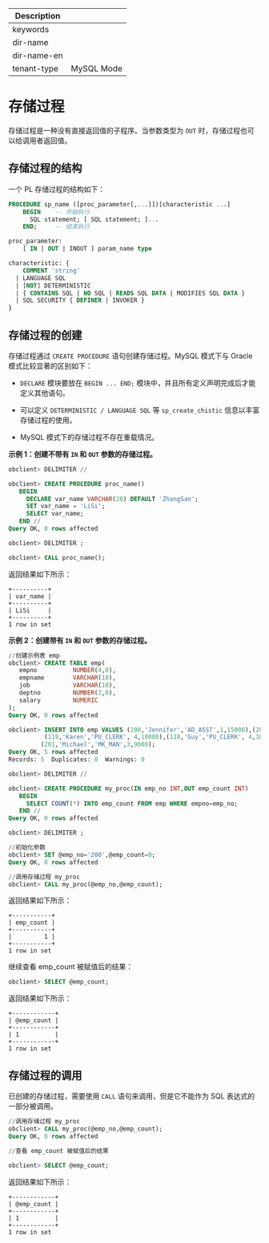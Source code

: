 
| Description   |                 |
|---------------|-----------------|
| keywords      |                 |
| dir-name      |                 |
| dir-name-en   |                 |
| tenant-type   | MySQL Mode      |

# 存储过程

存储过程是一种没有直接返回值的子程序。当参数类型为 `OUT` 时，存储过程也可以给调用者返回值。

## 存储过程的结构

一个 PL 存储过程的结构如下：

```sql
PROCEDURE sp_name ([proc_parameter[,...]])[characteristic ...]
    BEGIN    -- 开始执行
      SQL statement; [ SQL statement; ]...
    END;     -- 结束执行

proc_parameter:
    [ IN | OUT | INOUT ] param_name type

characteristic: {
    COMMENT 'string'
  | LANGUAGE SQL
  | [NOT] DETERMINISTIC
  | { CONTAINS SQL | NO SQL | READS SQL DATA | MODIFIES SQL DATA }
  | SQL SECURITY { DEFINER | INVOKER }
}
```

## 存储过程的创建

存储过程通过 `CREATE PROCEDURE` 语句创建存储过程。MySQL 模式下与 Oracle 模式比较显著的区别如下：

* `DECLARE` 模块要放在 `BEGIN ... END;` 模块中，并且所有定义声明完成后才能定义其他语句。

* 可以定义 `DETERMINISTIC / LANGUAGE SQL` 等 `sp_create_chistic` 信息以丰富存储过程的使用。

* MySQL 模式下的存储过程不存在重载情况。



**示例 1：创建不带有 `IN` 和 `OUT` 参数的存储过程。**

```sql
obclient> DELIMITER //

obclient> CREATE PROCEDURE proc_name()
   BEGIN
     DECLARE var_name VARCHAR(20) DEFAULT 'ZhangSan';  
     SET var_name = 'LiSi';
     SELECT var_name;
   END //
Query OK, 0 rows affected

obclient> DELIMITER ;

obclient> CALL proc_name();
```

返回结果如下所示：

```shell
+----------+
| var_name |
+----------+
| LiSi     |
+----------+
1 row in set
```

**示例 2：创建带有 `IN` 和 `OUT` 参数的存储过程。**

```sql
//创建示例表 emp
obclient> CREATE TABLE emp(  
   empno          NUMBER(4,0),  
   empname        VARCHAR(10),  
   job            VARCHAR(10),   
   deptno         NUMBER(2,0),
   salary         NUMERIC  
);
Query OK, 0 rows affected

obclient> INSERT INTO emp VALUES (200,'Jennifer','AD_ASST',1,15000),(202,'Pat','MK_REP',2,12000),
          (119,'Karen','PU_CLERK', 4,10000),(118,'Guy','PU_CLERK', 4,10000),
         (201,'Michael','MK_MAN',3,9000);
Query OK, 5 rows affected
Records: 5  Duplicates: 0  Warnings: 0

obclient> DELIMITER //

obclient> CREATE PROCEDURE my_proc(IN emp_no INT,OUT emp_count INT)
   BEGIN
     SELECT COUNT(*) INTO emp_count FROM emp WHERE empno=emp_no;
   END //
Query OK, 0 rows affected

obclient> DELIMITER ;

//初始化参数
obclient> SET @emp_no='200',@emp_count=0;
Query OK, 0 rows affected

//调用存储过程 my_proc
obclient> CALL my_proc(@emp_no,@emp_count);
```

返回结果如下所示：

```shell
+-----------+
| emp_count |
+-----------+
|         1 |
+-----------+
1 row in set
```

继续查看 emp_count 被赋值后的结果：

```sql
obclient> SELECT @emp_count;
```

返回结果如下所示：

```shell
+------------+
| @emp_count |
+------------+
| 1          |
+------------+
1 row in set
```

## 存储过程的调用

已创建的存储过程，需要使用 `CALL` 语句来调用，但是它不能作为 SQL 表达式的一部分被调用。

```sql
//调用存储过程 my_proc
obclient> CALL my_proc(@emp_no,@emp_count);
Query OK, 0 rows affected

//查看 emp_count 被赋值后的结果

obclient> SELECT @emp_count;
```

返回结果如下所示：

```shell
+------------+
| @emp_count |
+------------+
| 1          |
+------------+
1 row in set
```
